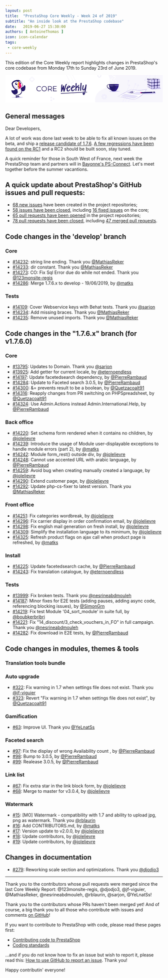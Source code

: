 ```yaml
---
layout: post
title:  "PrestaShop Core Weekly - Week 24 of 2019"
subtitle: "An inside look at the PrestaShop codebase"
date:   2019-06-27 15:30:00
authors: [ AntoineThomas ]
icon: icon-calendar
tags:
 - core-weekly
---
```


This edition of the Core Weekly report highlights changes in PrestaShop's core codebase from Monday 17th to Sunday 23rd of June 2019.

![Core Weekly banner](/assets/images/2018/12/banner-core-weekly.jpg)


## General messages

Dear Developers,

A lot of work was done last week to be able to fix all known issues on the beta, and ship a [release candidate of 1.7.6](http://build.prestashop.com/news/prestashop-1-7-6-0-rc-release/). [A few regressions have been found on the RC1](https://github.com/PrestaShop/PrestaShop/projects/4) and a RC2 should be built soon, stay tuned.

A quick reminder for those in South West of France, next week the PrestaShop team and partners will in [Bayonne's PS-Connect](https://www.prestashop.com/fr/evenements/prestashop-connect-bayonne?utm_source=build&utm_medium=banner&utm_campaign=PSConnectBayonne). Let's meet together before the summer vacantions.


## A quick update about PrestaShop's GitHub issues and pull requests:

- [68 new issues](https://github.com/search?q=org%3APrestaShop+is%3Apublic++-repo%3Aprestashop%2Fprestashop.github.io++is%3Aissue+created%3A2019-06-17..2019-06-23) have been created in the project repositories;
- [58 issues have been closed](https://github.com/search?q=org%3APrestaShop+is%3Apublic++-repo%3Aprestashop%2Fprestashop.github.io++is%3Aissue+closed%3A2019-06-17..2019-06-23), including [16 fixed issues](https://github.com/search?q=org%3APrestaShop+is%3Apublic++-repo%3Aprestashop%2Fprestashop.github.io++is%3Aissue+label%3Afixed+closed%3A2019-06-17..2019-06-23) on the core;
- [65 pull requests have been opened](https://github.com/search?q=org%3APrestaShop+is%3Apublic++-repo%3Aprestashop%2Fprestashop.github.io++is%3Apr+created%3A2019-06-17..2019-06-23) in the project repositories;
- [78 pull requests have been closed](https://github.com/search?q=org%3APrestaShop+is%3Apublic++-repo%3Aprestashop%2Fprestashop.github.io++is%3Apr+closed%3A2019-06-17..2019-06-23), including [47 merged pull requests](https://github.com/search?q=org%3APrestaShop+is%3Apublic++-repo%3Aprestashop%2Fprestashop.github.io++is%3Apr+merged%3A2019-06-17..2019-06-23).

## Code changes in the 'develop' branch

### Core

* [#14232](https://github.com/PrestaShop/PrestaShop/pull/14232): string line ending. Thank you [@MathiasReker](https://github.com/MathiasReker)
* [#14233](https://github.com/PrestaShop/PrestaShop/pull/14233): dir constant. Thank you [@MathiasReker](https://github.com/MathiasReker)
* [#14273](https://github.com/PrestaShop/PrestaShop/pull/14273): CO: Fix Sql Error due do while not ended. Thank you [@123monsite-regis](https://github.com/123monsite-regis)
* [#14286](https://github.com/PrestaShop/PrestaShop/pull/14286): Merge 1.7.6.x to develop - 19/06/2019, by [@matks](https://github.com/matks)


### Tests

* [#14109](https://github.com/PrestaShop/PrestaShop/pull/14109): Cover Webservice keys with Behat tests. Thank you [@sarjon](https://github.com/sarjon)
* [#14234](https://github.com/PrestaShop/PrestaShop/pull/14234): Add missing braces. Thank you [@MathiasReker](https://github.com/MathiasReker)
* [#14235](https://github.com/PrestaShop/PrestaShop/pull/14235): Remove unused imports. Thank you [@MathiasReker](https://github.com/MathiasReker)


## Code changes in the "1.7.6.x" branch (for v1.7.6.0)

### Core

* [#13795](https://github.com/PrestaShop/PrestaShop/pull/13795): Updates to Domain. Thank you [@sarjon](https://github.com/sarjon)
* [#13925](https://github.com/PrestaShop/PrestaShop/pull/13925): Add getter for current locale, by [@eternoendless](https://github.com/eternoendless)
* [#14197](https://github.com/PrestaShop/PrestaShop/pull/14197): Update facetedsearch dependency, by [@PierreRambaud](https://github.com/PierreRambaud)
* [#14284](https://github.com/PrestaShop/PrestaShop/pull/14284): Update to Faceted search 3.0.5, by [@PierreRambaud](https://github.com/PierreRambaud)
* [#14300](https://github.com/PrestaShop/PrestaShop/pull/14300): &= prevents result to be a boolean, by [@Quetzacoalt91](https://github.com/Quetzacoalt91)
* [#14316](https://github.com/PrestaShop/PrestaShop/pull/14316): Reapply changes from PR switching on PHPSpreadsheet, by [@Quetzacoalt91](https://github.com/Quetzacoalt91)
* [#14324](https://github.com/PrestaShop/PrestaShop/pull/14324): Use Admin.Actions instead Admin.International.Help, by [@PierreRambaud](https://github.com/PierreRambaud)


### Back office

* [#14220](https://github.com/PrestaShop/PrestaShop/pull/14220): Set schema form rendered when it contains no children, by [@jolelievre](https://github.com/jolelievre)
* [#14239](https://github.com/PrestaShop/PrestaShop/pull/14239): Introduce the usage of Module user-displayable exceptions to handle module errors (part 2), by [@matks](https://github.com/matks)
* [#14242](https://github.com/PrestaShop/PrestaShop/pull/14242): Module form_rest() outside div, by [@jolelievre](https://github.com/jolelievre)
* [#14248](https://github.com/PrestaShop/PrestaShop/pull/14248): Cannot use accented URL with arabic language, by [@PierreRambaud](https://github.com/PierreRambaud)
* [#14259](https://github.com/PrestaShop/PrestaShop/pull/14259): Avoid bug when creating manually created a language, by [@jolelievre](https://github.com/jolelievre)
* [#14290](https://github.com/PrestaShop/PrestaShop/pull/14290): Extend customer page, by [@jolelievre](https://github.com/jolelievre)
* [#14292](https://github.com/PrestaShop/PrestaShop/pull/14292): Update php-cs-fixer to latest version. Thank you [@MathiasReker](https://github.com/MathiasReker)


### Front office

* [#14251](https://github.com/PrestaShop/PrestaShop/pull/14251): Fix categories wordbreak, by [@jolelievre](https://github.com/jolelievre)
* [#14296](https://github.com/PrestaShop/PrestaShop/pull/14296): Fix carrier display in order confirmation email, by [@jolelievre](https://github.com/jolelievre)
* [#14298](https://github.com/PrestaShop/PrestaShop/pull/14298): Fix english mail generation on fresh install, by [@jolelievre](https://github.com/jolelievre)
* [#14309](https://github.com/PrestaShop/PrestaShop/pull/14309): Simplify the installation language to its minimum, by [@jolelievre](https://github.com/jolelievre)
* [#14325](https://github.com/PrestaShop/PrestaShop/pull/14325): Refresh product flags on ajax call when product page is refreshed, by [@matks](https://github.com/matks)


### Install

* [#14225](https://github.com/PrestaShop/PrestaShop/pull/14225): Update facetedsearch cache, by [@PierreRambaud](https://github.com/PierreRambaud)
* [#14243](https://github.com/PrestaShop/PrestaShop/pull/14243): Fix translation catalogue, by [@eternoendless](https://github.com/eternoendless)


### Tests

* [#13999](https://github.com/PrestaShop/PrestaShop/pull/13999): Fix broken tests. Thank you [@nesrineabdmouleh](https://github.com/nesrineabdmouleh)
* [#14187](https://github.com/PrestaShop/PrestaShop/pull/14187): Minor fixes for E2E tests (adding pauses, adding async code, referencing blocking issues), by [@SimonGrn](https://github.com/SimonGrn)
* [#14219](https://github.com/PrestaShop/PrestaShop/pull/14219): Fix test Module '04_sort_module' in suite full, by [@boubkerbribri](https://github.com/boubkerbribri)
* [#14221](https://github.com/PrestaShop/PrestaShop/pull/14221): Fix "14_discount/3_check_vouchers_in_FO" in full campaign. Thank you [@nesrineabdmouleh](https://github.com/nesrineabdmouleh)
* [#14282](https://github.com/PrestaShop/PrestaShop/pull/14282): Fix download in E2E tests, by [@PierreRambaud](https://github.com/PierreRambaud)


## Code changes in modules, themes & tools

### Translation tools bundle



### Auto upgrade

* [#322](https://github.com/PrestaShop/autoupgrade/pull/322): Fix warning in 1.7 when settings file does not exist. Thank you [@jf-viguier](https://github.com/jf-viguier)
* [#323](https://github.com/PrestaShop/autoupgrade/pull/323): Revert "Fix warning in 1.7 when settings file does not exist", by [@Quetzacoalt91](https://github.com/Quetzacoalt91)


### Gamification

* [#63](https://github.com/PrestaShop/gamification/pull/63): Improve UI. Thank you [@YeLnatSs](https://github.com/YeLnatSs)


### Faceted search

* [#97](https://github.com/PrestaShop/ps_facetedsearch/pull/97): Fix the display of wrong Availability count , by [@PierreRambaud](https://github.com/PierreRambaud)
* [#98](https://github.com/PrestaShop/ps_facetedsearch/pull/98): Bump to 3.0.5, by [@PierreRambaud](https://github.com/PierreRambaud)
* [#99](https://github.com/PrestaShop/ps_facetedsearch/pull/99): Realease 3.0.5, by [@PierreRambaud](https://github.com/PierreRambaud)


### Link list

* [#67](https://github.com/PrestaShop/ps_linklist/pull/67): Fix extra star in the link block form, by [@jolelievre](https://github.com/jolelievre)
* [#68](https://github.com/PrestaShop/ps_linklist/pull/68): Merge to master for v3.0.4, by [@jolelievre](https://github.com/jolelievre)


### Watermark

* [#15](https://github.com/PrestaShop/watermark/pull/15): [MO] Watermark - compatibility with 1.7 and ability to upload jpg, png as watermark. Thank you [@rblaurin](https://github.com/rblaurin)
* [#16](https://github.com/PrestaShop/watermark/pull/16): Add CONTRIBUTORS.md, by [@matks](https://github.com/matks)
* [#17](https://github.com/PrestaShop/watermark/pull/17): Version update to v2.0.0, by [@jolelievre](https://github.com/jolelievre)
* [#18](https://github.com/PrestaShop/watermark/pull/18): Update contributors, by [@jolelievre](https://github.com/jolelievre)
* [#19](https://github.com/PrestaShop/watermark/pull/19): Update contributors, by [@jolelievre](https://github.com/jolelievre)


## Changes in documentation

* [#279](https://github.com/PrestaShop/docs/pull/279): Reworking scale section and optimizations. Thank you [@djodjo3](https://github.com/djodjo3)


<hr />

Thank you to the contributors whose pull requests were merged since the last Core Weekly Report: @123monsite-regis, @djodjo3, @jf-viguier, @MathiasReker, @nesrineabdmouleh, @rblaurin, @sarjon, @YeLnatSs!

Thank you to the contributors whose PRs haven't been merged yet! And of course, a big thank you to all those who contribute with issues and comments [on GitHub](https://github.com/PrestaShop/PrestaShop)!

If you want to contribute to PrestaShop with code, please read these pages first:

 * [Contributing code to PrestaShop](https://devdocs.prestashop.com/1.7/contribute/contribution-guidelines/)
 * [Coding standards](https://devdocs.prestashop.com/1.7/development/coding-standards/)

...and if you do not know how to fix an issue but wish to report it, please read this: [How to use GitHub to report an issue](https://devdocs.prestashop.com/1.7/contribute/contribute-reporting-issues/). Thank you!

Happy contributin' everyone!
